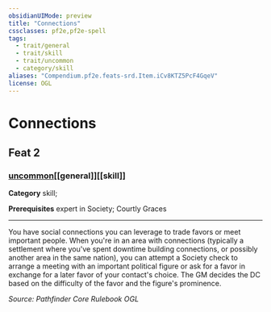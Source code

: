 ```yaml
---
obsidianUIMode: preview
title: "Connections"
cssclasses: pf2e,pf2e-spell
tags:
  - trait/general
  - trait/skill
  - trait/uncommon
  - category/skill
aliases: "Compendium.pf2e.feats-srd.Item.iCv8KTZ5PcF4GqeV"
license: OGL
---
```

# Connections
## Feat 2
### [uncommon](uncommon "Uncommon Rarity Trait")[[general]][[skill]]

**Category** skill; 



**Prerequisites** expert in Society; Courtly Graces
* * *
You have social connections you can leverage to trade favors or meet important people. When you're in an area with connections (typically a settlement where you've spent downtime building connections, or possibly another area in the same nation), you can attempt a Society check to arrange a meeting with an important political figure or ask for a favor in exchange for a later favor of your contact's choice. The GM decides the DC based on the difficulty of the favor and the figure's prominence.

*Source: Pathfinder Core Rulebook*
*OGL*